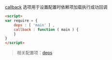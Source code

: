 [callback](http://requirejs.org/docs/api.html#config-callback) 选项用于设置配置时依赖项加载执行成功回调

```html
<script>
var require = {
    deps : [ 'main' ] ,
    callback : function ( main ) {
    }
}
</script>
```

> 相关配置项：[deps](http://requirejs.org/docs/api.html#config-deps)
